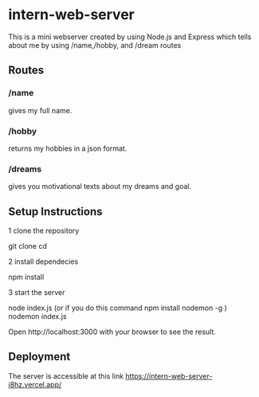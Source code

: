 # intern-web-server
This is a mini webserver created by using Node.js and Express which tells about me by using /name,/hobby, and /dream routes


## Routes

### /name
gives my full name.

### /hobby
returns my hobbies in a json format.

### /dreams
gives you motivational texts about my dreams and goal.

## Setup Instructions
 
 1 clone the repository

 git clone 
 cd

 2 install dependecies

 npm install

 3 start the server

 node index.js 
 (or if you do this command npm install nodemon -g )
 nodemon index.js

 Open http://localhost:3000 with your browser to see the result.
 
 ## Deployment

 The server is accessible at this link https://intern-web-server-i8hz.vercel.app/
